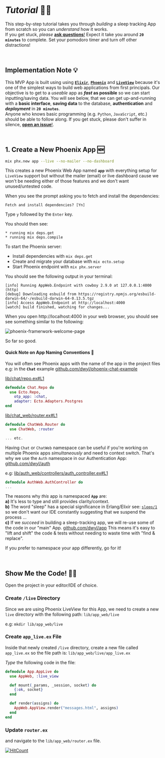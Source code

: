 # _Tutorial_ 👩‍💻

This step-by-step tutorial 
takes you through _building_ 
a sleep tracking App from scratch
so you can _understand_ how it works. <br />
If you get stuck, _please_
[**ask questions**!](https://github.com/dwyl/sleep/issues)
Expect it take you around **`20 minutes`** to complete.
Set your pomodoro timer and turn off other distractions!

<br >

## Implementation Note 💡

This MVP App is built using using 
[**`Elixir`**](https://github.com/dwyl/learn-elixir),
[**`Phoenix`**](https://github.com/dwyl/learn-phoenix-framework) 
and 
[**`LiveView`**](https://github.com/dwyl/phoenix-liveview-counter-tutorial)
because it's one of the simplest ways 
to build web applications
from first principals.
Our objective is to get to a _useable_ app
as **_fast_ as possible** 
so we can start inputting/saving data.
You will see below, 
that we can get up-and-running
with a **basic interface**,
**saving data** to the database,
**authentication**
and ***deployment***
in **`20 minutes`**. <!-- <sup>1</sup> --> <br />
Anyone who knows basic programming 
(e.g. `Python`, `JavaScript`, etc.)
should be able to follow along.
If you get stuck, please don't suffer in silence, 
[**open an issue**!](https://github.com/dwyl/sleep/issues). <br />



<!--
<sup>1</sup> 
Other approaches to web app development 
might get you different results ... 
https://twitter.com/iamdevloper/status/787969734918668289
-->
<br />

## 1. Create a New Phoenix App 🆕

```sh
mix phx.new app --live --no-mailer --no-dashboard
```

This creates a new Phoenix Web App named **`app`**
with everything setup for `LiveView` support
but  without the mailer (email) or live dashboard
cause we won't be needing either of those features
and we don't want unused/untested code.

When you see the prompt asking you 
to fetch and install the dependencies:

```
Fetch and install dependencies? [Yn]
```

Type `y` followed by the `Enter` key.

You should then see:

```
* running mix deps.get
* running mix deps.compile
```

To start the Phoenix server:

* Install dependencies with `mix deps.get`
* Create and migrate your database with `mix ecto.setup`
* Start Phoenix endpoint with `mix phx.server`

You should see the following output in your terminal:

```
[info] Running AppWeb.Endpoint with cowboy 2.9.0 at 127.0.0.1:4000 (http)
[debug] Downloading esbuild from https://registry.npmjs.org/esbuild-darwin-64/-/esbuild-darwin-64-0.13.5.tgz
[info] Access AppWeb.Endpoint at http://localhost:4000
[watch] build finished, watching for changes...
```

When you open http://localhost:4000 in your web browser,
you should see see something similar to the following:

![phoenix-framerwork-welcome-page](https://user-images.githubusercontent.com/194400/145309471-306fdd5e-324f-4c4a-bd9f-6fddbec7f512.png)


<!-- uncomment when ready for review
[![HitCount](http://hits.dwyl.com/dwyl/sleep_tutorial.svg?style=flat-square)](http://hits.dwyl.com/dwyl/sleep)
-->

So far so good. 


#### Quick Note on App Naming Conventions 📛

You will often see Phoenix apps with the name of the app in the project files
e.g: in the **`Chat`** example 
[github.com/dwyl/phoenix-chat-example](https://github.com/dwyl/phoenix-chat-example)

[lib/chat/repo.ex#L1](https://github.com/dwyl/phoenix-chat-example/blob/main/lib/chat/repo.ex#L1)

```elixir
defmodule Chat.Repo do
  use Ecto.Repo,
    otp_app: :chat,
    adapter: Ecto.Adapters.Postgres
end
```

[lib/chat_web/router.ex#L1](https://github.com/dwyl/phoenix-chat-example/blob/main/lib/chat_web/router.ex#L1)
```elixir
defmodule ChatWeb.Router do
  use ChatWeb, :router

... etc.
```

Having `Chat` or `ChatWeb` namespace can be useful 
if you're working on multiple Phoenix apps _simultaneously_
and need to context switch. 
That's why we use the `Auth` namespace 
in our Authentication App:
[github.com/dwyl/auth](https://github.com/dwyl/auth)

e.g:
[lib/auth_web/controllers/auth_controller.ex#L1](https://github.com/dwyl/auth/blob/main/lib/auth_web/controllers/auth_controller.ex#L1)

```elixir
defmodule AuthWeb.AuthController do
...
```

The reasons why _this_ app is namespaced **`App`** are: <br />
**a)** It's less to type and still provides clarity/context.<br />
**b)** The word "sleep" has a special significance in Erlang/Elixir
see: [`sleep/1`](https://www.erlang.org/doc/man/timer.html#sleep-1)
so we don't want our IDE constantly suggesting that we 
suspend the process ... <br />
**c)** If we _succeed_ in building a sleep-tracking app, 
we will re-use some of the code in our "main" App. 
[github.com/dwyl/app](https://github.com/dwyl/app)
This means it's easy to 
"lift and shift" the code & tests
without needing to waste time with "find & replace".
<br />

If you prefer to namespace your app differently, go for it!

<br />

## Show Me the Code! 👩‍💻

Open the project in your editor/IDE of choice.

### Create `/live` Directory

Since we are using Phoenix LiveView for this App,
we need to create a new `live` directory 
with the following path:
`lib/app_web/live`

e.g: `mkdir lib/app_web/live`

### Create `app_live.ex` File

Inside that newly created `/live` directory,
create a new file called 
`app_live.ex` 
so the file path is:
`lib/app_web/live/app_live.ex`

_Type_ the following code in the file:

```elixir
defmodule App.AppLive do
  use AppWeb, :live_view

  def mount(_params, _session, socket) do
    {:ok, socket}
  end

  def render(assigns) do
    AppWeb.AppView.render("messages.html", assigns)
  end
end
```


### Update `router.ex`


and navigate to the 
`lib/app_web/router.ex` file.




[![HitCount](http://hits.dwyl.com/dwyl/sleep-tutorial.svg?style=flat-square)](http://hits.dwyl.com/dwyl/sleep)